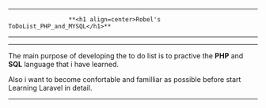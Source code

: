 ----------------------------------------------------------------------------------------

                     **<h1 align=center>Robel's ToDoList_PHP_and_MYSQL</h1>**

----------------------------------------------------------------------------------------


*********************************************************************************************************** 

The main purpose of developing the to do list is to practive the **PHP** and **SQL** language that i have learned.

Also i want to become confortable and familliar as possible before start Learning Laravel in detail.

***********************************************************************************************************